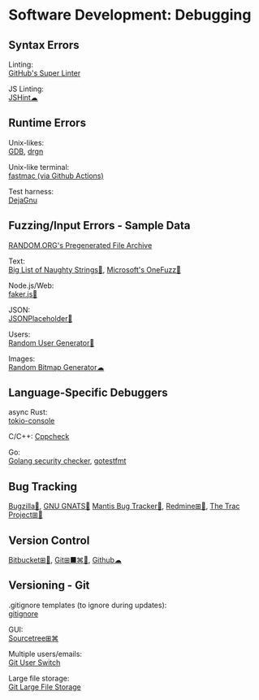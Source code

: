 # Software Development: Debugging

## Syntax Errors

Linting:  
[GitHub's Super Linter](https://github.com/github/super-linter)

JS Linting:  
[JSHint☁](https://jshint.com/)

## Runtime Errors

Unix-likes:  
[GDB](https://www.sourceware.org/gdb/),
[drgn](https://github.com/osandov/drgn)

Unix-like terminal:  
[fastmac (via Github Actions)](https://github.com/fastai/fastmac/)

Test harness:  
[DejaGnu](https://www.gnu.org/software/dejagnu/)

## Fuzzing/Input Errors - Sample Data

[RANDOM.ORG's Pregenerated File Archive](https://archive.random.org/)

Text:  
[Big List of Naughty Strings🐍](https://github.com/minimaxir/big-list-of-naughty-strings),
[Microsoft's OneFuzz🔌](https://github.com/microsoft/onefuzz)

Node.js/Web:  
[faker.js🔌](https://github.com/Marak/faker.js)

JSON:  
[JSONPlaceholder🔌](https://jsonplaceholder.typicode.com/)

Users:  
[Random User Generator🔌](https://randomuser.me/)

Images:  
[Random Bitmap Generator☁](https://www.random.org/bitmaps/)

## Language-Specific Debuggers

async Rust:  
[tokio-console](https://github.com/tokio-rs/console)

C/C++:
[Cppcheck](https://cppcheck.sourceforge.io/)

Go:  
[Golang security checker](https://github.com/securego/gosec),
[gotestfmt](https://github.com/haveyoudebuggedit/gotestfmt)

## Bug Tracking

[Bugzilla🐧](https://www.bugzilla.org/),
[GNU GNATS🐧](https://www.gnu.org/software/gnats/)
[Mantis Bug Tracker🐧](https://www.mantisbt.org/),
[Redmine⊞🐧](https://www.redmine.org/),
[The Trac Project⊞🐧](https://trac.edgewall.org/)

## Version Control

[Bitbucket⊞🐧](https://bitbucket.org/),
[Git⊞■⌘🐧](https://git-scm.com/),
[Github☁](https://github.com/)

## Versioning - Git

.gitignore templates (to ignore during updates):  
[gitignore](https://github.com/github/gitignore/)

GUI:  
[Sourcetree⊞⌘](https://www.sourcetreeapp.com/)

Multiple users/emails:  
[Git User Switch](https://github.com/geongeorge/Git-User-Switch)

Large file storage:  
[Git Large File Storage](https://git-lfs.github.com/)
